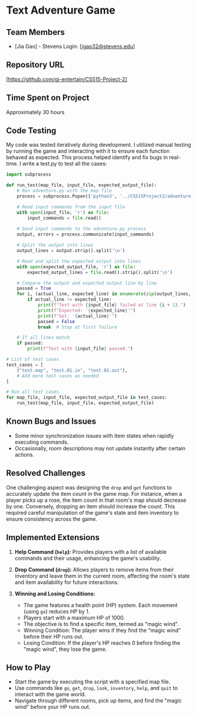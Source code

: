 # Text Adventure Game

## Team Members

- [Jia Gao] - Stevens Login: [jgao32@stevens.edu]

## Repository URL

[https://github.com/gj-entertain/CS515-Project-2]

## Time Spent on Project

Approximately 30 hours

## Code Testing

My code was tested iteratively during development. I utilized manual testing by running the game and interacting with it to ensure each function behaved as expected. This process helped identify and fix bugs in real-time.
I write a test.py to test all the cases:
```python
import subprocess

def run_test(map_file, input_file, expected_output_file):
    # Run adventure.py with the map file
    process = subprocess.Popen(['python3', '../CS515Project2/adventure.py', map_file], stdin=subprocess.PIPE, stdout=subprocess.PIPE, stderr=subprocess.PIPE, text=True)

    # Read input commands from the input file
    with open(input_file, 'r') as file:
        input_commands = file.read()
    
    # Send input commands to the adventure.py process
    output, errors = process.communicate(input_commands)

    # Split the output into lines
    output_lines = output.strip().split('\n')

    # Read and split the expected output into lines
    with open(expected_output_file, 'r') as file:
        expected_output_lines = file.read().strip().split('\n')

    # Compare the output and expected output line by line
    passed = True
    for i, (actual_line, expected_line) in enumerate(zip(output_lines, expected_output_lines)):
        if actual_line != expected_line:
            print(f"Test with {input_file} failed at line {i + 1}.")
            print(f"Expected: '{expected_line}'")
            print(f"Got: '{actual_line}'")
            passed = False
            break  # Stop at first failure

    # If all lines match
    if passed:
        print(f"Test with {input_file} passed.")

# List of test cases
test_cases = [
    ("test.map", "test.01.in", "test.01.out"),
    # Add more test cases as needed
]

# Run all test cases
for map_file, input_file, expected_output_file in test_cases:
    run_test(map_file, input_file, expected_output_file)

```

## Known Bugs and Issues

- Some minor synchronization issues with item states when rapidly executing commands.
- Occasionally, room descriptions may not update instantly after certain actions.

## Resolved Challenges

One challenging aspect was designing the `drop` and `get` functions to accurately update the item count in the game map. For instance, when a player picks up a rose, the item count in that room's map should decrease by one. Conversely, dropping an item should increase the count. This required careful manipulation of the game's state and item inventory to ensure consistency across the game.

## Implemented Extensions

1. **Help Command (`help`):** Provides players with a list of available commands and their usage, enhancing the game's usability.

2. **Drop Command (`drop`):** Allows players to remove items from their inventory and leave them in the current room, affecting the room's state and item availability for future interactions.

3. **Winning and Losing Conditions:** 
   - The game features a health point (HP) system. Each movement (using `go`) reduces HP by 1.
   - Players start with a maximum HP of 1000.
   - The objective is to find a specific item, termed as "magic wind". 
   - Winning Condition: The player wins if they find the "magic wind" before their HP runs out.
   - Losing Condition: If the player's HP reaches 0 before finding the "magic wind", they lose the game.

## How to Play

- Start the game by executing the script with a specified map file.
- Use commands like `go`, `get`, `drop`, `look`, `inventory`, `help`, and `quit` to interact with the game world.
- Navigate through different rooms, pick up items, and find the "magic wind" before your HP runs out.

